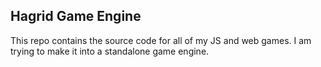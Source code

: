 ## Hagrid Game Engine

This repo contains the source code for all of my JS and web games. I am trying to make it into a standalone game engine.